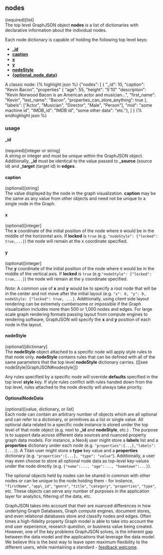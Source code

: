 ---
---

## nodes
(required)[list]    
The top level GraphJSON object **nodes** is a list of dictionaries with declarative information about the individual nodes.

Each node dictionary is capable of holding the following top level keys:
* [**\_id**](#_id)
* [**caption**](#caption)
* [**x**](#x)
* [**y**](#y)
* [**nodeStyle**](#nodestyle_2)
* [**{optional\_node\_data}**](#optionalnodedata)

A classic node:
{% highlight json %}
{"nodes": [
    {
        "_id": 10,
        "caption": "Kevin Bacon",
        "properties" {
            "age": 55,
            "height": "5'10"
            "description": "Kevin Norwood Bacon is an American actor and musician...",
            "first_name": "Kevin",
            "last_name": "Bacon",
            "properties_can_store_anything": true
        },
        "labels": ["Actor", "Musician", "Director", "Male", "Person"],
        "mid": "some machine id",
        "IMDB_id": "IMDB id",
        "some other data": "etc."},
    ]
}
{% endhighlight json %}

### usage

#### \_id 
(required)[integer or string]    
A string or integer and must be unique within the GraphJSON object.  Additionally, **\_id** must be identical to the value passed to **\_source** (source id) and **\_target** (target id) in **edges**.

#### caption
(optional)[string]    
The value displayed by the node in the graph visualization.  **caption** may be the same as any value from other objects and need not be unique to a single node in the Graph.

#### x 
(optional)[integer]    
The **x** coordinate of the initial position of the node where `0` would be in the middle of the horizontal axis.  If **locked** is `true` (e.g. `"nodeStyle": {"locked": true,...}`) the node will remain at the x coordinate specified.

#### y
(optional)[integer]    
The **y** coordinate of the initial position of the node where `0` would be in the middle of the vertical axis.  If **locked** is `true` (e.g.`"nodeStyle": {"locked": true,...}`) the node will remain at the y coordinate specified.

*Note:* A common use of **x** and **y** would be to specify a root node that will be in the center and not move after the initial layout (e.g. `"x": 0, "y": 0, nodeStyle: {"locked": true, ...}`.  Additionally, using client side layout rendering can be extremely cumbersome or impossible if the Graph visualization includes more than 500 or 1,000 nodes and edges.  For large scale graph rendering formats passing layout from compute engines to rendering software, GraphJSON will specify the **x** and **y** position of each node in the layout.

#### nodeStyle 
(optional)[dictionary]    
The **nodeStyle** object attached to a specific node will apply style rules to that node only.  **nodeStyle** contains rules that can be defined with all of the same parameters that the top level **nodeStyle** dictionary carries.  ([[see nodeStyle|GraphJSON#nodestyle]])  

Any rules specified by a specific node will override **defaults** specified in the top level **style** key.  If style rules conflict with rules handed down from the top level, rules attached to the node directly will always take priority.  

#### OptionalNodeData
(optional)[value, dictionary, or list]    
Each node can contain an arbitrary number of objects which are all optional and can refer to a dictionary, or primitives as a list or single value.  All optional data related to a specific node instance is stored under the top level of that node object (e.g. next to **\_id** and **nodeStyle**, etc.) .  The purpose is to support data across different data sources and nuanced property graph data models.  For instance, a Neo4j user might store a **labels** list and a **properties** dictionary under each node (e.g. `"properties":{..,},"labels":[...]`).  A Titan user might store a **type** key value and a **properties** dictionary (e.g. `"properties":{...}, "type": "value"`).  Additionally, a user may even choose to store all optional node data as top-level key-values under the node directly (e.g. `{"name":..., "age":..., "hometown":...}`).

The optional objects held by nodes can be shared in common with other nodes or can be unique to the node holding them - for instance, `"firstName"`, `"app\_id"`, `"genre"`, `"title"`, `"category"`, `"properties"`, `"type"`, etc.  These objects can serve any number of purposes in the application layer for analytics, filtering of the data, etc.    

GraphJSON takes into account that their are nuanced differences in how underlying Graph Databases, Graph compute engines, document stores, and even relational databases store and classify nodes and edges.  Often times a high-fidelity property Graph model is able to take into account the end user experience, research question, or business value being created.  However, one of the key problems GraphJSON solves, is the inherent gap between the data model and the applications that leverage the data model.  We believe this is the best way to leave open maximum flexibility to the different users, while maintaining a standard - [feedback welcome](mailto:feedback@graphalchemist.com).
